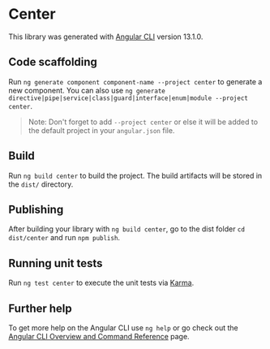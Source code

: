 # Center

This library was generated with [Angular CLI](https://github.com/angular/angular-cli) version 13.1.0.

## Code scaffolding

Run `ng generate component component-name --project center` to generate a new component. You can also use `ng generate directive|pipe|service|class|guard|interface|enum|module --project center`.
> Note: Don't forget to add `--project center` or else it will be added to the default project in your `angular.json` file. 

## Build

Run `ng build center` to build the project. The build artifacts will be stored in the `dist/` directory.

## Publishing

After building your library with `ng build center`, go to the dist folder `cd dist/center` and run `npm publish`.

## Running unit tests

Run `ng test center` to execute the unit tests via [Karma](https://karma-runner.github.io).

## Further help

To get more help on the Angular CLI use `ng help` or go check out the [Angular CLI Overview and Command Reference](https://angular.io/cli) page.
